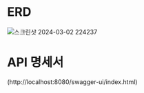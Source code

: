 # ERD  
![스크린샷 2024-03-02 224237](https://github.com/miiiingi/fifth_week_lv3/assets/71509516/55a8c0fa-986e-4938-b16a-5ec54f9b621a)

# API 명세서  
(http://localhost:8080/swagger-ui/index.html)
